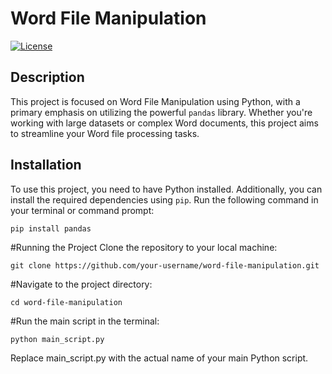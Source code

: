 # Word File Manipulation

[![License](https://img.shields.io/badge/license-MIT-blue.svg)](LICENSE)

## Description

This project is focused on Word File Manipulation using Python, with a primary emphasis on utilizing the powerful `pandas` library. Whether you're working with large datasets or complex Word documents, this project aims to streamline your Word file processing tasks.

## Installation

To use this project, you need to have Python installed. Additionally, you can install the required dependencies using `pip`. Run the following command in your terminal or command prompt:

```
pip install pandas
```

#Running the Project
Clone the repository to your local machine:

```
git clone https://github.com/your-username/word-file-manipulation.git
```

#Navigate to the project directory:
```
cd word-file-manipulation
```
#Run the main script in the terminal:
```
python main_script.py
```
Replace main_script.py with the actual name of your main Python script.
